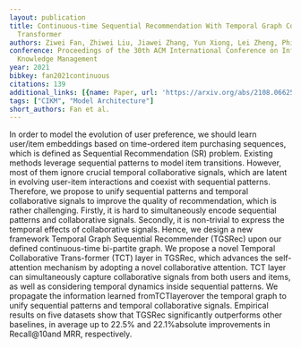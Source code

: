 ```yaml
---
layout: publication
title: Continuous-time Sequential Recommendation With Temporal Graph Collaborative
  Transformer
authors: Ziwei Fan, Zhiwei Liu, Jiawei Zhang, Yun Xiong, Lei Zheng, Philip S. Yu
conference: Proceedings of the 30th ACM International Conference on Information &amp;
  Knowledge Management
year: 2021
bibkey: fan2021continuous
citations: 139
additional_links: [{name: Paper, url: 'https://arxiv.org/abs/2108.06625'}]
tags: ["CIKM", "Model Architecture"]
short_authors: Fan et al.
---
```

In order to model the evolution of user preference, we should learn user/item
embeddings based on time-ordered item purchasing sequences, which is defined as
Sequential Recommendation (SR) problem. Existing methods leverage sequential
patterns to model item transitions. However, most of them ignore crucial
temporal collaborative signals, which are latent in evolving user-item
interactions and coexist with sequential patterns. Therefore, we propose to
unify sequential patterns and temporal collaborative signals to improve the
quality of recommendation, which is rather challenging. Firstly, it is hard to
simultaneously encode sequential patterns and collaborative signals. Secondly,
it is non-trivial to express the temporal effects of collaborative signals.
  Hence, we design a new framework Temporal Graph Sequential Recommender
(TGSRec) upon our defined continuous-time bi-partite graph. We propose a novel
Temporal Collaborative Trans-former (TCT) layer in TGSRec, which advances the
self-attention mechanism by adopting a novel collaborative attention. TCT layer
can simultaneously capture collaborative signals from both users and items, as
well as considering temporal dynamics inside sequential patterns. We propagate
the information learned fromTCTlayerover the temporal graph to unify sequential
patterns and temporal collaborative signals. Empirical results on five datasets
show that TGSRec significantly outperforms other baselines, in average up to
22.5% and 22.1%absolute improvements in Recall@10and MRR, respectively.